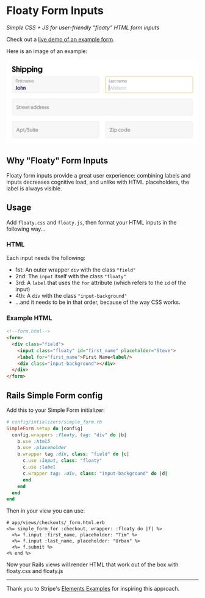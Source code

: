 # Floaty Form Inputs
*Simple CSS + JS for user-friendly "floaty" HTML form inputs*

Check out a [live demo of an example form](https://wxmn.github.io/floaty-inputs/index.html).

Here is an image of an example:

<img src="https://raw.githubusercontent.com/wxmn/floaty-inputs/master/example/floaty-inputs-example.png" width="600"/>

## Why "Floaty" Form Inputs

Floaty form inputs provide a great user experience: combining labels and inputs decreases cognitive load, and unlike with HTML placeholders, the label is always visible.

## Usage

Add `floaty.css` and `floaty.js`, then format your HTML inputs in the following way...

### HTML

Each input needs the following:

- 1st: An outer wrapper `div` with the class `"field"`
- 2nd: The `input` itself with the class `"floaty"`
- 3rd: A `label` that uses the `for` attribute (which refers to the `id` of the input)
- 4th: A `div` with the class `"input-background"`
- ...and it needs to be in that order, because of the way CSS works.

### Example HTML

```html
<!--form.html-->
<form>
  <div class="field">
    <input class="floaty" id="first_name" placeholder="Steve">
    <label for="first_name">First Name<label/>
    <div class="input-background"></div>
  </div>
</form>
```

## Rails Simple Form config

Add this to your Simple Form initializer:

```Ruby
# config/intializers/simple_form.rb
SimpleForm.setup do |config|
  config.wrappers :floaty, tag: "div" do |b|
    b.use :html5
    b.use :placeholder
    b.wrapper tag :div, class: "field" do |c|
      c.use :input, class: "floaty"
      c.use :label
      c.wrapper tag: :div, class: "input-background" do |d|
      end
    end
  end
end
```

Then in your view you can use:

```HTML+ERB
# app/views/checkouts/_form.html.erb
<%= simple_form_for :checkout, wrapper: :floaty do |f| %>
  <%= f.input :first_name, placeholder: "Tim" %>
  <%= f.input :last_name, placeholder: "Urban" %>
  <%= f.submit %>
<% end %>
```

Now your Rails views will render HTML that work out of the box with floaty.css and floaty.js

***

Thank you to Stripe's [Elements Examples](https://stripe.github.io/elements-examples/) for inspiring this approach.
